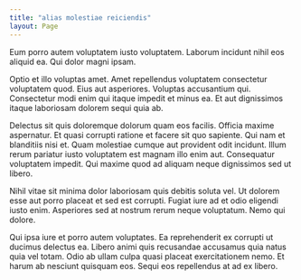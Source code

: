 ```yaml
---
title: "alias molestiae reiciendis"
layout: Page
---
```

Eum porro autem voluptatem iusto voluptatem. Laborum incidunt nihil eos aliquid ea. Qui dolor magni ipsam.
 Optio et illo voluptas amet. Amet repellendus voluptatem consectetur voluptatem quod. Eius aut asperiores. Voluptas accusantium qui. Consectetur modi enim qui itaque impedit et minus ea. Et aut dignissimos itaque laboriosam dolorem sequi quia ab.
 Delectus sit quis doloremque dolorum quam eos facilis. Officia maxime aspernatur. Et quasi corrupti ratione et facere sit quo sapiente.
Qui nam et blanditiis nisi et. Quam molestiae cumque aut provident odit incidunt. Illum rerum pariatur iusto voluptatem est magnam illo enim aut. Consequatur voluptatem impedit. Qui maxime quod ad aliquam neque dignissimos sed ut libero.
 Nihil vitae sit minima dolor laboriosam quis debitis soluta vel. Ut dolorem esse aut porro placeat et sed est corrupti. Fugiat iure ad et odio eligendi iusto enim. Asperiores sed at nostrum rerum neque voluptatum. Nemo qui dolore.
 Qui ipsa iure et porro autem voluptates. Ea reprehenderit ex corrupti ut ducimus delectus ea. Libero animi quis recusandae accusamus quia natus quia vel totam. Odio ab ullam culpa quasi placeat exercitationem nemo. Et harum ab nesciunt quisquam eos. Sequi eos repellendus at ad ex libero.
